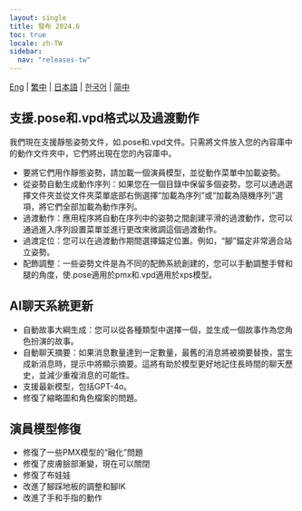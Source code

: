 ```yaml
---
layout: single
title: 發布 2024.6
toc: true
locale: zh-TW
sidebar:
  nav: "releases-tw"
---
```

[Eng](/dancexr/releases/2024.6) | [繁中](/tw/dancexr/releases/2024.6) | [日本語](/jp/dancexr/releases/2024.6) | [한국어](/kr/dancexr/releases/2024.6) | [简中](/zh/dancexr/releases/2024.6)

## 支援.pose和.vpd格式以及過渡動作
我們現在支援靜態姿勢文件，如.pose和.vpd文件。只需將文件放入您的內容庫中的動作文件夾中，它們將出現在您的內容庫中。
* 要將它們用作靜態姿勢，請加載一個演員模型，並從動作菜單中加載姿勢。
* 從姿勢自動生成動作序列：如果您在一個目錄中保留多個姿勢，您可以通過選擇文件夾並從文件夾菜單底部右側選擇“加載為序列”或“加載為隨機序列”選項，將它們全部加載為動作序列。
* 過渡動作：應用程序將自動在序列中的姿勢之間創建平滑的過渡動作，您可以通過進入序列設置菜單並進行更改來微調這個過渡動作。
* 過渡定位：您可以在過渡動作期間選擇錨定位置。例如，“腳”錨定非常適合站立姿勢。
* 配飾調整：一些姿勢文件是為不同的配飾系統創建的，您可以手動調整手臂和腿的角度，使.pose適用於pmx和.vpd適用於xps模型。

## AI聊天系統更新
* 自動故事大綱生成：您可以從各種類型中選擇一個，並生成一個故事作為您角色扮演的故事。
* 自動聊天摘要：如果消息數量達到一定數量，最舊的消息將被摘要替換，當生成新消息時，提示中將顯示摘要。這將有助於模型更好地記住長時間的聊天歷史，並減少重複消息的可能性。
* 支援最新模型，包括GPT-4o。
* 修復了縮略圖和角色檔案的問題。

## 演員模型修復
* 修復了一些PMX模型的“融化”問題
* 修復了皮膚臉部漸變，現在可以關閉
* 修復了布娃娃
* 改進了腳踩地板的調整和腳IK
* 改進了手和手指的動作